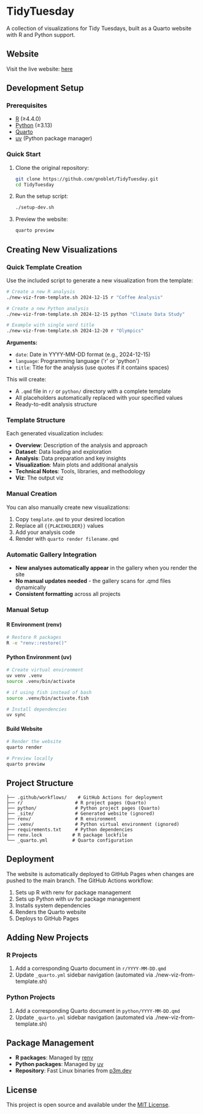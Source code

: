 # TidyTuesday

A collection of visualizations for Tidy Tuesdays, built as a Quarto website with R and Python support.

## Website

Visit the live website: [here](https://aaronwriight.github.io/tidy_tuesday/)

## Development Setup

### Prerequisites

- [R](https://www.r-project.org/) (≥4.4.0)
- [Python](https://www.python.org/) (≥3.13)
- [Quarto](https://quarto.org/)
- [uv](https://docs.astral.sh/uv/) (Python package manager)

### Quick Start

1. Clone the original repository:
   ```bash
   git clone https://github.com/gnoblet/TidyTuesday.git
   cd TidyTuesday
   ```

2. Run the setup script:
   ```bash
   ./setup-dev.sh
   ```

3. Preview the website:
   ```bash
   quarto preview
   ```

## Creating New Visualizations

### Quick Template Creation

Use the included script to generate a new visualization from the template:

```bash
# Create a new R analysis
./new-viz-from-template.sh 2024-12-15 r "Coffee Analysis"

# Create a new Python analysis  
./new-viz-from-template.sh 2024-12-15 python "Climate Data Study"

# Example with single word title
./new-viz-from-template.sh 2024-12-20 r "Olympics"
```

**Arguments:**
- `date`: Date in YYYY-MM-DD format (e.g., 2024-12-15)
- `language`: Programming language ('r' or 'python')
- `title`: Title for the analysis (use quotes if it contains spaces)

This will create:
- A `.qmd` file in `r/` or `python/` directory with a complete template
- All placeholders automatically replaced with your specified values
- Ready-to-edit analysis structure

### Template Structure

Each generated visualization includes:

- **Overview**: Description of the analysis and approach
- **Dataset**: Data loading and exploration
- **Analysis**: Data preparation and key insights
- **Visualization**: Main plots and additional analysis
- **Technical Notes**: Tools, libraries, and methodology
- **Viz**: The output viz

### Manual Creation

You can also manually create new visualizations:

1. Copy `template.qmd` to your desired location
2. Replace all `{{PLACEHOLDER}}` values
3. Add your analysis code
4. Render with `quarto render filename.qmd`

### Automatic Gallery Integration

- **New analyses automatically appear** in the gallery when you render the site
- **No manual updates needed** - the gallery scans for .qmd files dynamically
- **Consistent formatting** across all projects

### Manual Setup

#### R Environment (renv)
```bash
# Restore R packages
R -e "renv::restore()"
```

#### Python Environment (uv)
```bash
# Create virtual environment
uv venv .venv
source .venv/bin/activate

# if using fish instead of bash
source .venv/bin/activate.fish

# Install dependencies
uv sync
```

#### Build Website
```bash
# Render the website
quarto render

# Preview locally
quarto preview
```

## Project Structure

```
├── .github/workflows/    # GitHub Actions for deployment
├── r/                   # R project pages (Quarto)
├── python/              # Python project pages (Quarto)
├── _site/               # Generated website (ignored)
├── renv/                # R environment
├── .venv/               # Python virtual environment (ignored)
├── requirements.txt     # Python dependencies
├── renv.lock           # R package lockfile
└── _quarto.yml         # Quarto configuration
```

## Deployment

The website is automatically deployed to GitHub Pages when changes are pushed to the main branch. The GitHub Actions workflow:

1. Sets up R with renv for package management
2. Sets up Python with uv for package management
3. Installs system dependencies
4. Renders the Quarto website
5. Deploys to GitHub Pages

## Adding New Projects

### R Projects
1. Add a corresponding Quarto document in `r/YYYY-MM-DD.qmd`
2. Update `_quarto.yml` sidebar navigation (automated via ./new-viz-from-template.sh)

### Python Projects
1. Add a corresponding Quarto document in `python/YYYY-MM-DD.qmd`
2. Update `_quarto.yml` sidebar navigation (automated via ./new-viz-from-template.sh)

## Package Management

- **R packages**: Managed by [renv](https://rstudio.github.io/renv/)
- **Python packages**: Managed by [uv](https://docs.astral.sh/uv/)
- **Repository**: Fast Linux binaries from [p3m.dev](https://p3m.dev/)

## License

This project is open source and available under the [MIT License](LICENSE).

<!--
```{text}
challenges/
  └── 2024/
        └── 2024_31_AirQuality/
              ├── r/
              │   └── 2024_31_AirQuality.qmd
              ├── python/    # optional
              ├── data/
              ├── gif/
              ├── plots/
              └── images/
```
-->